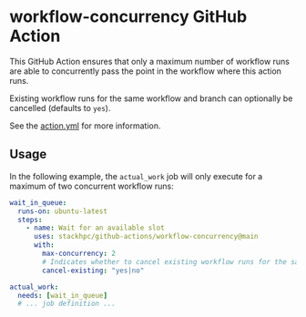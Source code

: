 # workflow-concurrency GitHub Action

This GitHub Action ensures that only a maximum number of workflow runs are able to
concurrently pass the point in the workflow where this action runs.

Existing workflow runs for the same workflow and branch can optionally be cancelled
(defaults to `yes`).

See the [action.yml](./action.yml) for more information.

## Usage

In the following example, the `actual_work` job will only execute for a maximum of
two concurrent workflow runs:

```yaml
wait_in_queue:
  runs-on: ubuntu-latest
  steps:
    - name: Wait for an available slot
      uses: stackhpc/github-actions/workflow-concurrency@main
      with:
        max-concurrency: 2
        # Indicates whether to cancel existing workflow runs for the same workflow/branch
        cancel-existing: "yes|no"

actual_work:
  needs: [wait_in_queue]
  # ... job definition ...
```
